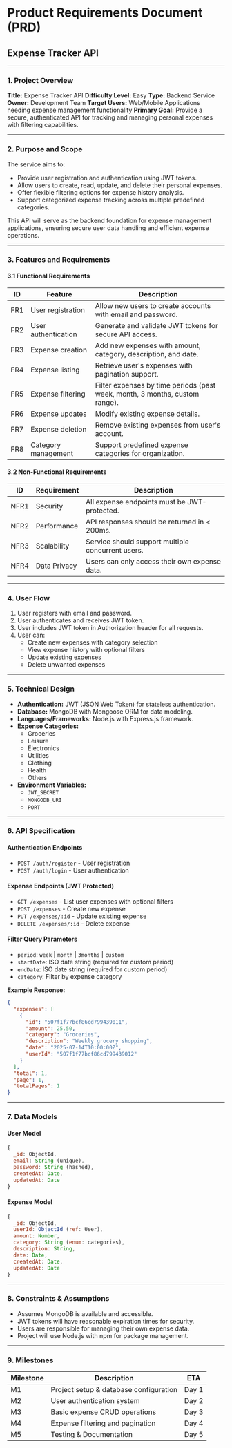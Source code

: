 # **Product Requirements Document (PRD)**

## **Expense Tracker API**

---

### **1. Project Overview**

**Title:** Expense Tracker API
**Difficulty Level:** Easy
**Type:** Backend Service
**Owner:** Development Team
**Target Users:** Web/Mobile Applications needing expense management functionality
**Primary Goal:** Provide a secure, authenticated API for tracking and managing personal expenses with filtering capabilities.

---

### **2. Purpose and Scope**

The service aims to:

- Provide user registration and authentication using JWT tokens.
- Allow users to create, read, update, and delete their personal expenses.
- Offer flexible filtering options for expense history analysis.
- Support categorized expense tracking across multiple predefined categories.

This API will serve as the backend foundation for expense management applications, ensuring secure user data handling and efficient expense operations.

---

### **3. Features and Requirements**

#### **3.1 Functional Requirements**

| ID  | Feature                  | Description                                                                     |
| --- | ------------------------ | ------------------------------------------------------------------------------- |
| FR1 | User registration        | Allow new users to create accounts with email and password.                     |
| FR2 | User authentication      | Generate and validate JWT tokens for secure API access.                        |
| FR3 | Expense creation         | Add new expenses with amount, category, description, and date.                  |
| FR4 | Expense listing          | Retrieve user's expenses with pagination support.                              |
| FR5 | Expense filtering        | Filter expenses by time periods (past week, month, 3 months, custom range).    |
| FR6 | Expense updates          | Modify existing expense details.                                                |
| FR7 | Expense deletion         | Remove existing expenses from user's account.                                  |
| FR8 | Category management      | Support predefined expense categories for organization.                         |

#### **3.2 Non-Functional Requirements**

| ID   | Requirement | Description                                            |
| ---- | ----------- | ------------------------------------------------------ |
| NFR1 | Security    | All expense endpoints must be JWT-protected.           |
| NFR2 | Performance | API responses should be returned in < 200ms.           |
| NFR3 | Scalability | Service should support multiple concurrent users.      |
| NFR4 | Data Privacy| Users can only access their own expense data.         |

---

### **4. User Flow**

1. User registers with email and password.
2. User authenticates and receives JWT token.
3. User includes JWT token in Authorization header for all requests.
4. User can:
   - Create new expenses with category selection
   - View expense history with optional filters
   - Update existing expenses
   - Delete unwanted expenses

---

### **5. Technical Design**

- **Authentication:** JWT (JSON Web Token) for stateless authentication.
- **Database:** MongoDB with Mongoose ORM for data modeling.
- **Languages/Frameworks:** Node.js with Express.js framework.
- **Expense Categories:** 
  - Groceries
  - Leisure
  - Electronics
  - Utilities
  - Clothing
  - Health
  - Others
- **Environment Variables:**
  - `JWT_SECRET`
  - `MONGODB_URI`
  - `PORT`

---

### **6. API Specification**

#### **Authentication Endpoints**
- `POST /auth/register` - User registration
- `POST /auth/login` - User authentication

#### **Expense Endpoints** (JWT Protected)
- `GET /expenses` - List user expenses with optional filters
- `POST /expenses` - Create new expense
- `PUT /expenses/:id` - Update existing expense
- `DELETE /expenses/:id` - Delete expense

#### **Filter Query Parameters**
- `period`: `week` | `month` | `3months` | `custom`
- `startDate`: ISO date string (required for custom period)
- `endDate`: ISO date string (required for custom period)
- `category`: Filter by expense category

**Example Response:**
```json
{
  "expenses": [
    {
      "id": "507f1f77bcf86cd799439011",
      "amount": 25.50,
      "category": "Groceries",
      "description": "Weekly grocery shopping",
      "date": "2025-07-14T10:00:00Z",
      "userId": "507f1f77bcf86cd799439012"
    }
  ],
  "total": 1,
  "page": 1,
  "totalPages": 1
}
```

---

### **7. Data Models**

#### **User Model**
```javascript
{
  _id: ObjectId,
  email: String (unique),
  password: String (hashed),
  createdAt: Date,
  updatedAt: Date
}
```

#### **Expense Model**
```javascript
{
  _id: ObjectId,
  userId: ObjectId (ref: User),
  amount: Number,
  category: String (enum: categories),
  description: String,
  date: Date,
  createdAt: Date,
  updatedAt: Date
}
```

---

### **8. Constraints & Assumptions**

- Assumes MongoDB is available and accessible.
- JWT tokens will have reasonable expiration times for security.
- Users are responsible for managing their own expense data.
- Project will use Node.js with npm for package management.

---

### **9. Milestones**

| Milestone | Description                               | ETA   |
| --------- | ----------------------------------------- | ----- |
| M1        | Project setup & database configuration   | Day 1 |
| M2        | User authentication system               | Day 2 |
| M3        | Basic expense CRUD operations            | Day 3 |
| M4        | Expense filtering and pagination         | Day 4 |
| M5        | Testing & Documentation                  | Day 5 |